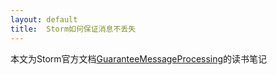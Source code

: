 ```yaml
---
layout: default
title:  Storm如何保证消息不丢失
---
```


本文为Storm官方文档[GuaranteeMessageProcessing](http://storm.incubator.apache.org/documentation/Guaranteeing-message-processing.html)的读书笔记

